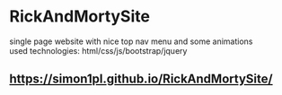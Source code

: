 # RickAndMortySite
single page website with nice top nav menu and some animations  
used technologies: html/css/js/bootstrap/jquery
## https://simon1pl.github.io/RickAndMortySite/ ##
